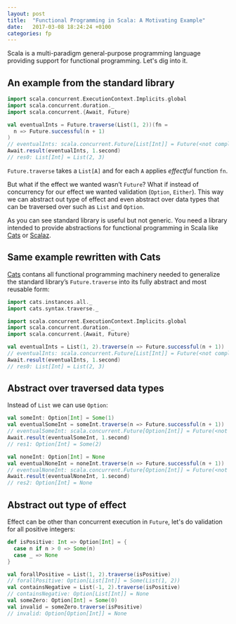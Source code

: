 ```yaml
---
layout: post
title:  "Functional Programming in Scala: A Motivating Example"
date:   2017-03-08 18:24:24 +0100
categories: fp
---
```


Scala is a multi-paradigm general-purpose programming language providing support for functional programming. Let's dig into it.

## An example from the standard library

~~~scala
import scala.concurrent.ExecutionContext.Implicits.global
import scala.concurrent.duration._
import scala.concurrent.{Await, Future}

val eventualInts = Future.traverse(List(1, 2))(fn =
  n => Future.successful(n + 1)
)
// eventualInts: scala.concurrent.Future[List[Int]] = Future(<not completed>)
Await.result(eventualInts, 1.second)
// res0: List[Int] = List(2, 3)
~~~

`Future.traverse` takes a `List[A]` and for each `A` applies *effectful* function `fn`.

But what if the effect we wanted wasn’t `Future`? What if instead of concurrency for our effect we wanted validation (`Option`, `Either`). This way we can abstract out type of effect and even abstract over data types that can be traversed over such as `List` and `Option`.

As you can see standard library is useful but not generic. You need a library intended to provide abstractions for functional programming in Scala like [Cats][cats-tl] or [Scalaz][scalaz-gh].

## Same example rewritten with Cats

[Cats][cats-tl] contans all functional programming machinery needed to generalize the standard library’s `Future.traverse` into its fully abstract and most reusable form:

~~~scala
import cats.instances.all._
import cats.syntax.traverse._

import scala.concurrent.ExecutionContext.Implicits.global
import scala.concurrent.duration._
import scala.concurrent.{Await, Future}

val eventualInts = List(1, 2).traverse(n => Future.successful(n + 1))
// eventualInts: scala.concurrent.Future[List[Int]] = Future(<not completed>)
Await.result(eventualInts, 1.second)
// res0: List[Int] = List(2, 3)
~~~

## Abstract over traversed data types

Instead of `List` we can use `Option`:

~~~scala
val someInt: Option[Int] = Some(1)
val eventualSomeInt = someInt.traverse(n => Future.successful(n + 1))
// eventualSomeInt: scala.concurrent.Future[Option[Int]] = Future(<not completed>)
Await.result(eventualSomeInt, 1.second)
// res1: Option[Int] = Some(2)

val noneInt: Option[Int] = None
val eventualNoneInt = noneInt.traverse(n => Future.successful(n + 1))
// eventualNoneInt: scala.concurrent.Future[Option[Int]] = Future(<not completed>)
Await.result(eventualNoneInt, 1.second)
// res2: Option[Int] = None
~~~

## Abstract out type of effect

Effect can be other than concurrent execution in `Future`, let's do validation for all positive integers:

~~~scala
def isPositive: Int => Option[Int] = {
  case n if n > 0 => Some(n)
  case _ => None
}

val forallPositive = List(1, 2).traverse(isPositive)
// forallPositive: Option[List[Int]] = Some(List(1, 2))
val containsNegative = List(-1, 2).traverse(isPositive)
// containsNegative: Option[List[Int]] = None
val someZero: Option[Int] = Some(0)
val invalid = someZero.traverse(isPositive)
// invalid: Option[Option[Int]] = None
~~~

[cats-tl]: http://typelevel.org/cats/
[scalaz-gh]: https://github.com/scalaz/scalaz
